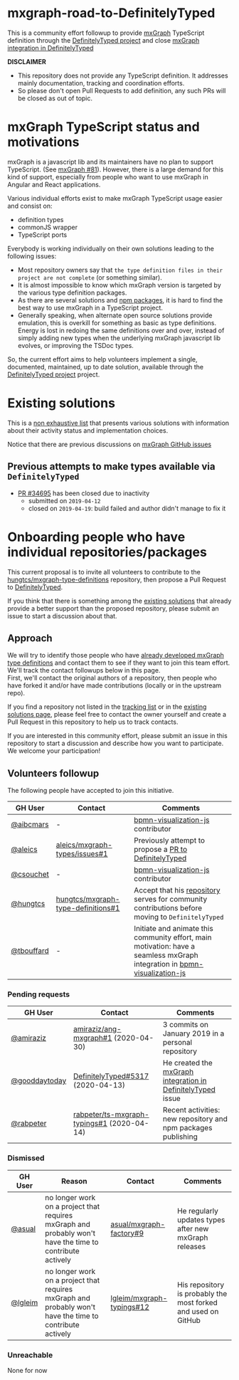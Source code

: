 # mxgraph-road-to-DefinitelyTyped

This is a community effort followup to provide [mxGraph](https://jgraph.github.io/mxgraph/) TypeScript definition through
the [DefinitelyTyped project](https://definitelytyped.org/) and close [mxGraph integration in DefinitelyTyped](https://github.com/DefinitelyTyped/DefinitelyTyped/issues/5317)

**DISCLAIMER**
- This repository does not provide any TypeScript definition. It addresses mainly documentation, tracking
and coordination efforts.
- So please don't open Pull Requests to add definition, any such PRs will be closed as out of topic.


# mxGraph TypeScript status and motivations

mxGraph is a javascript lib and its maintainers have no plan to support TypeScript. (See
[mxGraph #81](https://github.com/jgraph/mxgraph/issues/81)). However, there is a large demand for this kind of support,
especially from people who want to use mxGraph in Angular and React applications. 

Various individual efforts exist to make mxGraph TypeScript usage easier and consist on:
- definition types
- commonJS wrapper
- TypeScript ports
 
Everybody is working individually on their own solutions leading to the following issues:
- Most repository owners say that `the type definition files in their project are not complete` (or
something similar).
- It is almost impossible to know which mxGraph version is targeted by the various type definition packages.
- As there are several solutions and [npm packages](https://www.npmjs.com/search?q=mxgraph%20typescript), it is hard to
find the best way to use mxGraph in a TypeScript project.
- Generally speaking, when alternate open source solutions provide emulation, this is overkill for something as basic as
type definitions. Energy is lost in redoing the same definitions over and over, instead of simply adding new types when the
underlying mxGraph javascript lib evolves, or improving the TSDoc types.

So, the current effort aims to help volunteers implement a single, documented, maintained, up to date solution, available
through the [DefinitelyTyped project](https://definitelytyped.org/) project.


<!--
mxGraph issues about typescript:
- https://github.com/jgraph/mxgraph/issues?q=is%3Aissue+typescript
- https://github.com/jgraph/mxgraph2/issues?q=is%3Aissue+typescript
- https://stackoverflow.com/search?q=mxgraph+typescript

mxGraph usage in Angular application, for instance: https://github.com/jgraph/mxgraph/issues/88#issuecomment-389041312

TODO search for angular and react
-->


# Existing solutions

This is a [non exhaustive list](./existing-solutions.md) that presents various solutions with information about their
activity status and implementation choices.

Notice that there are previous discussions on [mxGraph GitHub issues](https://github.com/jgraph/mxgraph/issues/88)


## Previous attempts to make types available via `DefinitelyTyped`

- [PR #34695](https://github.com/DefinitelyTyped/DefinitelyTyped/pull/34695) has been closed due to inactivity
  - submitted on `2019-04-12`
  - closed on `2019-04-19`: build failed and author didn't manage to fix it


# Onboarding people who have individual repositories/packages

This current proposal is to invite all volunteers to contribute to the [hungtcs/mxgraph-type-definitions](https://github.com/hungtcs/mxgraph-type-definitions)
repository, then propose a Pull Request to [DefinitelyTyped](https://github.com/DefinitelyTyped/DefinitelyTyped).

If you think that there is something among the [existing solutions](./existing-solutions.md) that already provide a better support than the proposed repository,
please submit an issue to start a discussion about that.

## Approach

We will try to identify those people who have [already developed mxGraph type definitions](./existing-solutions.md) and contact them
to see if they want to join this team effort. We'll track the contact followups below in this page.  
First, we'll contact the original authors of a repository, then people who have forked it and/or have made contributions
(locally or in the upstream repo).

If you find a repository not listed in the [tracking list](#volunteers-followup) or in the [existing solutions page](./existing-solutions.md),
please feel free to contact the owner yourself and create a Pull Request in this repository to help us to track
contacts.

If you are interested in this community effort, please submit an issue in this repository to start a discussion and
describe how you want to participate. We welcome your participation!


## Volunteers followup 

The following people have accepted to join this initiative.

| GH User | Contact | Comments |
| ------- | ------- | -------- |
| [@aibcmars](https://github.com/aibcmars) | - | [bpmn-visualization-js](https://github.com/process-analytics/bpmn-visualization-js) contributor |
| [@aleics](https://github.com/aleics) | [aleics/mxgraph-types/issues#1](https://github.com/aleics/mxgraph-types/issues/1) | Previously attempt to propose a [PR to DefinitelyTyped](existing-solutions.md#aleics) |
| [@csouchet](https://github.com/csouchet) | - | [bpmn-visualization-js](https://github.com/process-analytics/bpmn-visualization-js) contributor |
| [@hungtcs](https://github.com/hungtcs) | [hungtcs/mxgraph-type-definitions#1](https://github.com/hungtcs/mxgraph-type-definitions/issues/1) | Accept that his [repository](existing-solutions.md#hungtcs) serves for community contributions before moving to `DefinitelyTyped` |
| [@tbouffard](https://github.com/tbouffard) | - | Initiate and animate this community effort, main motivation: have a seamless mxGraph integration in [bpmn-visualization-js](https://github.com/process-analytics/bpmn-visualization-js) |


### Pending requests

| GH User | Contact | Comments |
| ------- | ------- | -------- |
| [@amiraziz](https://github.com/amiraziz) | [amiraziz/ang-mxgraph#1](https://github.com/amiraziz/ang-mxgraph/issues/1) (2020-04-30) | 3 commits on January 2019 in a personal repository |
| [@gooddaytoday](https://github.com/gooddaytoday) | [DefinitelyTyped#5317](https://github.com/DefinitelyTyped/DefinitelyTyped/issues/5317#issuecomment-612902003) (2020-04-13) | He created the [mxGraph integration in DefinitelyTyped](https://github.com/DefinitelyTyped/DefinitelyTyped/issues/5317) issue |
| [@rabpeter](https://github.com/rabpeter) | [rabpeter/ts-mxgraph-typings#1](https://github.com/rabpeter/ts-mxgraph-typings/issues/1) (2020-04-14) | Recent activities: new repository and npm packages publishing |


<!--
| [@](https://github.com/) | []() (2020-04-) |  |
-->

### Dismissed

| GH User | Reason | Contact | Comments |
| ------- | ------ | ------- | -------- |
| [@asual](https://github.com/asual) | no longer work on a project that requires mxGraph and probably won't have the time to contribute actively | [asual/mxgraph-factory#9](https://github.com/asual/mxgraph-factory/issues/9) | He regularly updates types after new mxGraph releases |
| [@lgleim](https://github.com/lgleim) | no longer work on a project that requires mxGraph and probably won't have the time to contribute actively | [lgleim/mxgraph-typings#12](https://github.com/lgleim/mxgraph-typings/issues/12) | His repository is probably the most forked and used on GitHub |


### Unreachable

None for now


